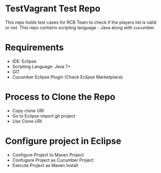 # TestVagrant Test Repo
This repo holds test cases for RCB Team to check if the players list is valid or not. This repo contains scripting language - Java along with cucumber.

# Requirements
* IDE: Eclipse
* Scripting Language: Java 7+
* GIT
* Cucumber Eclipse Plugin (Check Eclipse Marketplace)

# Process to Clone the Repo
* Copy clone URI
* Go to Eclipse import git project
* Use Clone URI

# Configure project in Eclipse
* Configure Project to Maven Project
* Confugure Project as Cucumber Project
* Execute Project as Maven Install
